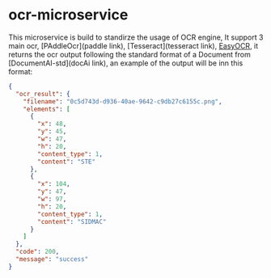 # ocr-microservice

This microservice is build to standirze the usage of  OCR engine, It support 3 main ocr, [PAddleOcr](paddle link), [Tesseract](tesseract link), [EasyOCR](easyOCR), it returns the ocr output following the standard format of a Document from [DocumentAI-std](docAi link), an example of the output will be inn this format: 

```json
{
  "ocr_result": {
    "filename": "0c5d743d-d936-40ae-9642-c9db27c6155c.png",
    "elements": [
      {
        "x": 48,
        "y": 45,
        "w": 47,
        "h": 20,
        "content_type": 1,
        "content": "STE"
      },
      {
        "x": 104,
        "y": 47,
        "w": 97,
        "h": 20,
        "content_type": 1,
        "content": "SIDMAC"
      }
    ]
  },
  "code": 200,
  "message": "success"
}
```